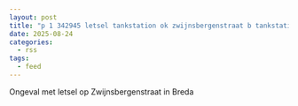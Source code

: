 ```yaml
---
layout: post
title: "p 1 342945 letsel tankstation ok zwijnsbergenstraat b tankstation ok zwijnsbergenstraat breda zwijnsbergenstraat breda"
date: 2025-08-24
categories: 
  - rss
tags: 
  - feed
---
```


Ongeval met letsel op Zwijnsbergenstraat in Breda
